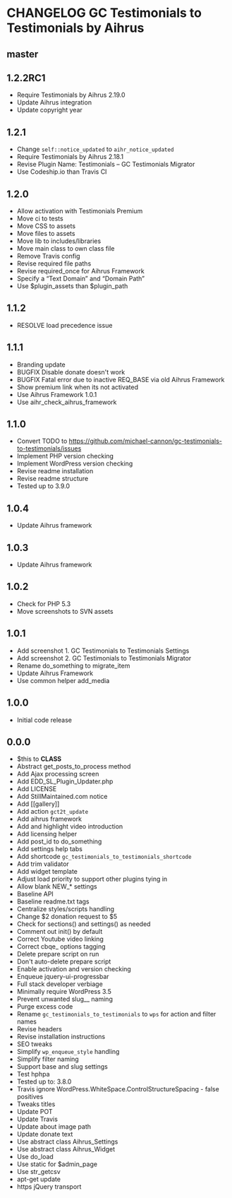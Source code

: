 # CHANGELOG GC Testimonials to Testimonials by Aihrus

## master

## 1.2.2RC1
* Require Testimonials by Aihrus 2.19.0
* Update Aihrus integration
* Update copyright year

## 1.2.1
* Change `self::notice_updated` to `aihr_notice_updated`
* Require Testimonials by Aihrus 2.18.1
* Revise Plugin Name: Testimonials – GC Testimonials Migrator
* Use Codeship.io than Travis CI

## 1.2.0
* Allow activation with Testimonials Premium
* Move ci to tests
* Move CSS to assets
* Move files to assets
* Move lib to includes/libraries
* Move main class to own class file
* Remove Travis config
* Revise required file paths
* Revise required_once for Aihrus Framework
* Specify a “Text Domain” and “Domain Path”
* Use $plugin_assets than $plugin_path

## 1.1.2
* RESOLVE load precedence issue

## 1.1.1
* Branding update
* BUGFIX Disable donate doesn't work
* BUGFIX Fatal error due to inactive REQ_BASE via old Aihrus Framework
* Show premium link when its not activated
* Use Aihrus Framework 1.0.1
* Use aihr_check_aihrus_framework

## 1.1.0
* Convert TODO to https://github.com/michael-cannon/gc-testimonials-to-testimonials/issues
* Implement PHP version checking
* Implement WordPress version checking
* Revise readme installation
* Revise readme structure
* Tested up to 3.9.0

## 1.0.4
* Update Aihrus framework

## 1.0.3
* Update Aihrus framework

## 1.0.2
* Check for PHP 5.3
* Move screenshots to SVN assets

## 1.0.1
* Add screenshot 1. GC Testimonials to Testimonials Settings
* Add screenshot 2. GC Testimonials to Testimonials Migrator
* Rename do_something to migrate_item
* Update Aihrus Framework
* Use common helper add_media

## 1.0.0
* Initial code release 

## 0.0.0
* $this to __CLASS__
* Abstract get_posts_to_process method
* Add Ajax processing screen
* Add EDD_SL_Plugin_Updater.php
* Add LICENSE
* Add StillMaintained.com notice
* Add [[gallery]]
* Add action `gct2t_update`
* Add aihrus framework
* Add and highlight video introduction
* Add licensing helper
* Add post_id to do_something
* Add settings help tabs
* Add shortcode `gc_testimonials_to_testimonials_shortcode`
* Add trim validator
* Add widget template
* Adjust load priority to support other plugins tying in
* Allow blank NEW_* settings
* Baseline API
* Baseline readme.txt tags
* Centralize styles/scripts handling
* Change $2 donation request to $5
* Check for sections() and settings() as needed
* Comment out init() by default
* Correct Youtube video linking
* Correct cbqe_ options tagging
* Delete prepare script on run
* Don't auto-delete prepare script
* Enable activation and version checking
* Enqueue jquery-ui-progressbar
* Full stack developer verbiage
* Minimally require WordPress 3.5
* Prevent unwanted slug__ naming
* Purge excess code
* Rename `gc_testimonials_to_testimonials` to `wps` for action and filter names
* Revise headers
* Revise installation instructions
* SEO tweaks
* Simplify `wp_enqueue_style` handling
* Simplify filter naming
* Support base and slug settings
* Test hphpa
* Tested up to: 3.8.0
* Travis ignore WordPress.WhiteSpace.ControlStructureSpacing - false positives
* Tweaks titles
* Update POT
* Update Travis
* Update about image path
* Update donate text
* Use abstract class Aihrus_Settings
* Use abstract class Aihrus_Widget
* Use do_load
* Use static for $admin_page
* Use str_getcsv
* apt-get update
* https jQuery transport